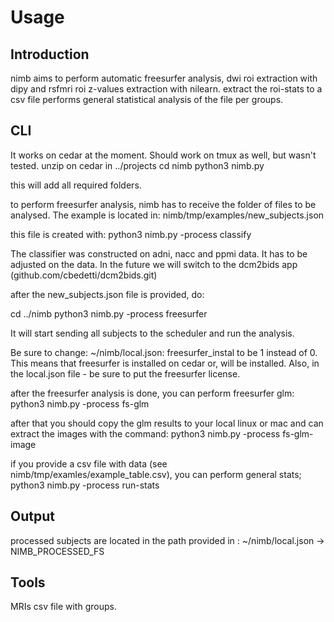 # Usage

## Introduction

nimb aims to perform automatic freesurfer analysis, dwi roi extraction with dipy and rsfmri roi z-values extraction with nilearn.
extract the roi-stats to a csv file
performs general statistical analysis of the file per groups.

## CLI

It works on cedar at the moment. Should work on tmux as well, but wasn't tested.
unzip on cedar in ../projects
cd nimb
python3 nimb.py

this will add all required folders.

to perform freesurfer analysis, nimb has to receive the folder of files to be analysed. The example is located in:
nimb/tmp/examples/new_subjects.json

this file is created with:
python3 nimb.py -process classify

The classifier was constructed on adni, nacc and ppmi data. It has to be adjusted on the data.
In the future we will switch to the dcm2bids app (github.com/cbedetti/dcm2bids.git)

after the new_subjects.json file is provided, do:

cd ../nimb
python3 nimb.py -process freesurfer

It will start sending all subjects to the scheduler and run the analysis.

Be sure to change:
~/nimb/local.json:
freesurfer_instal to be 1 instead of 0. This means that freesurfer is installed on cedar or, will be installed.
Also, in the local.json file - be sure to put the freesurfer license.

after the freesurfer analysis is done, you can perform freesurfer glm:
python3 nimb.py -process fs-glm

after that you should copy the glm results to your local linux or mac and can extract the images with the command:
python3 nimb.py -process fs-glm-image

if you provide a csv file with data (see nimb/tmp/examles/example_table.csv), you can perform general stats;
python3 nimb.py -process run-stats

## Output

processed subjects are located in the path provided in :
~/nimb/local.json -> NIMB_PROCESSED_FS

## Tools

MRIs
csv file with groups.

